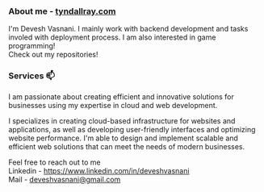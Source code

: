 ### About me - [tyndallray.com](https://www.tyndallray.com)
I'm Devesh Vasnani. I mainly work with backend development and tasks involed with deployment process. I am also interested in game programming!<br>
Check out my repositories!

### Services 📫
I am passionate about creating efficient and innovative solutions for businesses using my expertise in cloud and web development.

I specializes in creating cloud-based infrastructure for websites and applications, as well as developing user-friendly interfaces and optimizing website performance. I'm able to design and implement scalable and efficient web solutions that can meet the needs of modern businesses.

Feel free to reach out to me<br>
Linkedin - https://www.linkedin.com/in/deveshvasnani<br>
Mail - deveshvasnani@gmail.com

<!--
**Tyndallray/Tyndallray** is a ✨ _special_ ✨ repository because its `README.md` (this file) appears on your GitHub profile.

Here are some ideas to get you started:

- 🔭 I’m currently working on ...
- 🌱 I’m currently learning ...
- 👯 I’m looking to collaborate on ...
- 🤔 I’m looking for help with ...
- 💬 Ask me about ...
- 📫 How to reach me: ...
- 😄 Pronouns: ...
- ⚡ Fun fact: ...
-->
